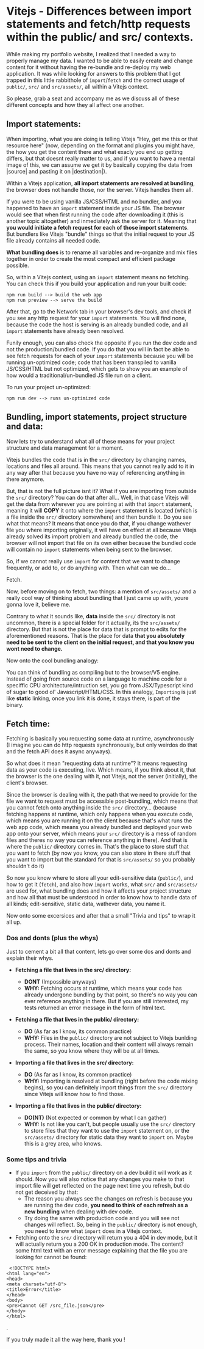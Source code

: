 # Vitejs - Differences between import statements and fetch/http requests within the public/ and src/ contexts.

While making my portfolio website, I realized that I needed a way to properly manage my data. I wanted to be able to easily create and change content for it without having the re-bundle and re-deploy my web application. It was while looking for answers to this problem that I got trapped in this little rabbithole of `import`/`fetch` and the correct usage of `public/`, `src/` and `src/assets/`, all within a Vitejs context.

So please, grab a seat and accompany me as we discuss all of these different concepts and how they all affect one another.

## **Import statements:**
When importing, what you are doing is telling Vitejs "Hey, get me this or that resource here" (now, depending on the format and plugins you might have, the how you get the content there and what exacly you end up getting differs, but that doesnt really matter to us, and if you want to have a mental image of this, we can assume we get it by basically copying the data from |source| and pasting it on |destination|).

Within a Vitejs application, **all import statements are resolved at bundling**, the browser does not handle those, nor the server. Vitejs handles them all.

If you were to be using vanilla JS/CSS/HTML and no bundler, and you happened to have an `import` statement inside your JS file. The browser would see that when first running the code after downloading it (this is another topic altogether) and inmediately ask the server for it. Meaning that **you would initiate a fetch request for each of those import statements**. But bundlers like Vitejs "bundle" things so that the initial request to your JS file already contains all needed code.

**What bundling does** is to rename all variables and re-organize and mix files together in order to create the most compact and efficient package possible.

So, within a Vitejs context, using an `import` statement means no fetching. You can check this if you build your application and run your built code:

```
npm run build --> build the web app
npm run preview --> serve the build
```

After that, go to the Network tab in your browser's dev tools, and check if you see any http request for your `import` statements. You will find none, because the code the host is serving is an already bundled code, and all `import` statements have already been resolved.

Funily enough, you can also check the opposite if you run the dev code and not the production/bundled code. If you do that you will in fact be able to see fetch requests for each of your `import` statements because you will be running un-optimized code; code that has been transpiled to vanilla JS/CSS/HTML but not optimized, which gets to show you an example of how would a traditional/un-bundled JS file run on a client.

To run your project un-optimized:

```
npm run dev --> runs un-optimized code
```

## **Bundling, import statements, project structure and data:**
Now lets try to understand what all of these means for your project structure and data management for a moment.

Vitejs bundles the code that is in the `src/` directory by changing names, locations and files all around. This means that you cannot really add to it in any way after that because you have no way of referencing anything in there anymore.

But, that is not the full picture isnt it? What if you are importing from outside the `src/` directory? You can do that after all... Well, in that case Vitejs will get the data from wherever you are pointing at with that `import` statement, meaning it will **COPY** it onto where the `import` statement is located (which is a file inside the `src/` directory somewhere) and then bundle it. Do you see what that means? It means that once you do that, if you change wathever file you where importing originally, it will have on effect at all because Vitejs already solved its import problem and already bundled the code, the browser will not import that file on its own either because the bundled code will contain no `import` statements when being sent to the browser.

So, if we cannot really use `import` for content that we want to change frequently, or add to, or do anything with. Then what can we do...

Fetch.

Now, before moving on to fetch, two things: a mention of `src/assets/` and a really cool way of thinking about bundling that I just came up with, youre gonna love it, believe me.

Contrary to what it sounds like, **data** inside the `src/` directory is not uncommon, there is a special folder for it actually, its the `src/assets/` directory. But that is not the place for data that is prompt to edits for the aforementioned reasons. That is the place for data **that you absolutely need to be sent to the client on the initial request, and that you know you wont need to change.**

Now onto the cool bundling analogy:

You can think of bundling as compiling but to the browser/V5 engine. Instead of going from source code on a language to machine code for a speciffic CPU architecture/intruction set, you go from JSX/Typescript kind of sugar to good ol' Javascript/HTML/CSS. In this analogy, `Importing` is just like **static** linking, once you link it is done, it stays there, is part of the binary.

## Fetch time:
Fetching is basically you requesting some data at runtime, asynchronously (I imagine you can do http requests synchronously, but only weirdos do that and the fetch API does it async anyways).

So what does it mean "requesting data at runtime"? It means requesting data as your code is executing, live. Which means, if you think about it, that the browser is the one dealing with it, not Vitejs, not the server (initially), the client's browser.

Since the browser is dealing with it, the path that we need to provide for the file we want to request must be accessible post-bundling, which means that you cannot fetch onto anything inside the `src/` directory... (because fetching happens at runtime, which only happens when you execute code, which means you are running it on the client because that's what runs the web app code, which means you already bundled and deployed your web app onto your server, which means your `src/` directory is a mess of random files and theres no way you can reference anything in there). And that is where the `public/` directory comes in. That's the place to store stuff that you want to fetch (by now you know, you can also store in there stuff that you want to import but the standard for that is `src/assets/` so you probably shouldn't do it)

So now you know where to store all your edit-sensitive data (`public/`), and how to get it (`fetch`), and also how `import` works, what `src/` and `src/assets/` are used for, what bundling does and how it affects your project structure and how all that must be understood in order to know how to handle data of all kinds; edit-sensitive, static data, wathever data, you name it.

Now onto some excersices and after that a small "Trivia and tips" to wrap it all up.

### **Dos and donts (plus the whys)**
Just to cement a bit all that content, lets go over some dos and donts and explain their whys.


- **Fetching a file that lives in the src/ directory:**
    - **DONT** (Impossible anyways)
    - **WHY:** Fetching occurs at runtime, which means your code has already undergone bundling by that point, so there's no way you can ever reference anything in there. But if you are still interested, my tests returned an error message in the form of html text.

- **Fetching a file that lives in the public/ directory:**
    - **DO** (As far as I know, its common practice)
    - **WHY:** Files in the `public/` directory are not subject to Vitejs bunlding process. Their names, location and their content will always remain the same, so you know where they will be at all times.

- **Importing a file that lives in the src/ directory:**
    - **DO** (As far as I know, its common practice)
    - **WHY:** Importing is resolved at bundling (right before the code mixing begins), so you can definitely import things from the `src/` directory since Vitejs will know how to find those.

- **Importing a file that lives in the public/ directory:**
    - **DO(NT)** (Not expected or common by what I can gather)
    - **WHY:** Is not like you can't, but people usually use the `src/` directory to store files that they want to use the `import` statement on, or the `src/assets/` directory for static data they want to `import` on. Maybe this is a grey area, who knows.


### Some tips and trivia
- If you `import` from the `public/` directory on a dev build it will work as it should. Now you will also notice that any changes you make to that import file will get reflected on the page next time you refresh, but do not get deceived by that:
    - The reason you always see the changes on refresh is because you are running the dev code, **you need to think of each refresh as a new bundling** when dealing with dev code.
    - Try doing the same with production code and you will see not changes will reflect. So, being in the `public/` directory is not enough, you need to know what `import` does in a Vitejs context.
- Fetching onto the `src/` directory will return you a 404 in dev mode, but it will actually return you a 200 OK in production mode. The content? some html text with an error message explaining that the file you are looking for cannot be found:
```
 <!DOCTYPE html>
<html lang="en">
<head>
<meta charset="utf-8">
<title>Error</title>
</head>
<body>
<pre>Cannot GET /src_file.json</pre>
</body>
</html>
```

.

If you truly made it all the way here, thank you !